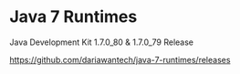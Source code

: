 # Java 7 Runtimes
Java Development Kit 1.7.0_80 & 1.7.0_79 Release

https://github.com/dariawantech/java-7-runtimes/releases

